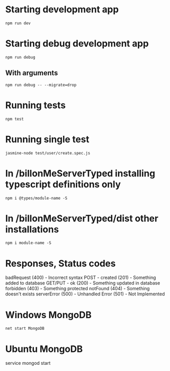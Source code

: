 # Starting development app
`npm run dev`

# Starting debug development app
`npm run debug`

## With arguments
`npm run debug -- --migrate=drop`

# Running tests
`npm test`

# Running single test
`jasmine-node test/user/create.spec.js`

# In /billonMeServerTyped installing typescript definitions only
`npm i @types/module-name -S`

# In /billonMeServerTyped/dist other installations
`npm i module-name -S`

# Responses, Status codes
badRequest (400) - Incorrect syntax
POST - created (201) - Something added to database
GET/PUT - ok (200) - Something updated in database
forbidden (403) - Something protected
notFound (404) - Something doesn't exists
serverError (500) - Unhandled Error
(501) - Not Implemented

# Windows MongoDB
`net start MongoDB`

# Ubuntu MongoDB
service mongod start
